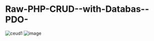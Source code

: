 # Raw-PHP-CRUD--with-Databas--PDO-
![ceud1](https://user-images.githubusercontent.com/111185314/205886378-14bb5a77-7b6c-4676-b3d7-9214d34024c8.PNG)
![image](https://user-images.githubusercontent.com/111185314/205887229-f1e5a56f-6799-4a3b-912f-bf1ea7f555cd.png)
